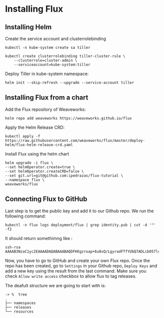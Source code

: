 # Installing Flux

## Installing Helm

Create the service account and clusterrolebinding

```
kubectl -n kube-system create sa tiller

kubectl create clusterrolebinding tiller-cluster-rule \
    --clusterrole=cluster-admin \
    --serviceaccount=kube-system:tiller
```

Deploy Tiller in kube-system namespace:

```
helm init --skip-refresh --upgrade --service-account tiller
```

## Installing Flux from a chart 

Add the Flux repository of Weaveworks:

```
helm repo add weaveworks https://weaveworks.github.io/flux
```

Apply the Helm Release CRD:
```
kubectl apply -f https://raw.githubusercontent.com/weaveworks/flux/master/deploy-helm/flux-helm-release-crd.yaml
```

Install Flux using the helm chart

```
helm upgrade -i flux \
--set helmOperator.create=true \
--set helmOperator.createCRD=false \
--set git.url=git@github.com:ipedrazas/flux-tutorial \
--namespace flux \
weaveworks/flux
```

## Connecting Flux to GitHub

Last step is to get the public key and add it to our Github repo. We run the following command:

```
kubectl -n flux logs deployment/flux | grep identity.pub | cut -d '"' -f2
```

It should return somethimng like :

```
ssh-rsa AAAAB3NzaC1yc2EAAAADAQABAAABAQDFKKgzroap+6u8vQ/LgyradFTfYUbQ7ADLcb057lchiphR8twcxY7R5wpd1fUFL/Q4+r7ynjIsrCLw1N3M3Wgah/tVtyAW7q4VEE4ZjnTI6ieWMyN+PxymNf9R8PYRbeuq+K0Bh4JW7hvVeqlCBVkyM5A0HT7qNXokVXe2rABrlfp3kRX8l55v5Lc9Rc0yNrRoZXObwebAWM6Wq746LbJPqDttcsXdGVKZAz/w3Zd3mBH0GygbIgfUnyHPMxNhvrLpQKse3eB63or0eyFNIBFHppnuhZsI3DBsVlDWrLMHJQbbwe859MBTYDlGNilksmHcjS5RUyZUCx
```

Now, you have to go to GitHub and create your own Flux repo. Once the repo has been created, go to `Settings` in your Github repo, `Deploy Keys` and add a new key using the result from the last command. Make sure you check `Allow write access` checkbox to allow flux to tag releases.
 
 The deafult structure we are going to start with is:

```
-> %  tree
.
├── namespaces
├── releases
└── resources
```